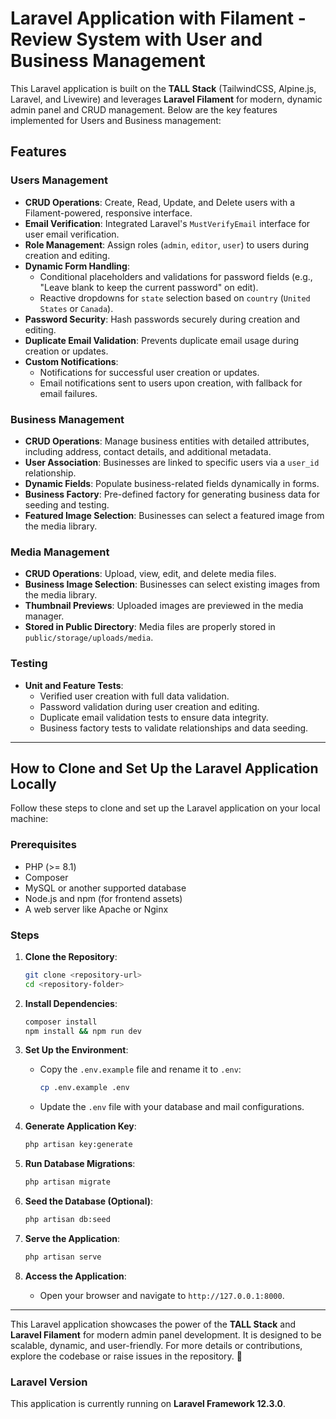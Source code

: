 # Laravel Application with Filament - Review System with User and Business Management

This Laravel application is built on the **TALL Stack** (TailwindCSS, Alpine.js, Laravel, and Livewire) and leverages **Laravel Filament** for modern, dynamic admin panel and CRUD management. Below are the key features implemented for Users and Business management:

## Features

### Users Management

-   **CRUD Operations**: Create, Read, Update, and Delete users with a Filament-powered, responsive interface.
-   **Email Verification**: Integrated Laravel's `MustVerifyEmail` interface for user email verification.
-   **Role Management**: Assign roles (`admin`, `editor`, `user`) to users during creation and editing.
-   **Dynamic Form Handling**:
    -   Conditional placeholders and validations for password fields (e.g., "Leave blank to keep the current password" on edit).
    -   Reactive dropdowns for `state` selection based on `country` (`United States` or `Canada`).
-   **Password Security**: Hash passwords securely during creation and editing.
-   **Duplicate Email Validation**: Prevents duplicate email usage during creation or updates.
-   **Custom Notifications**:
    -   Notifications for successful user creation or updates.
    -   Email notifications sent to users upon creation, with fallback for email failures.

### Business Management

-   **CRUD Operations**: Manage business entities with detailed attributes, including address, contact details, and additional metadata.
-   **User Association**: Businesses are linked to specific users via a `user_id` relationship.
-   **Dynamic Fields**: Populate business-related fields dynamically in forms.
-   **Business Factory**: Pre-defined factory for generating business data for seeding and testing.
-   **Featured Image Selection**: Businesses can select a featured image from the media library.

### Media Management

-   **CRUD Operations**: Upload, view, edit, and delete media files.
-   **Business Image Selection**: Businesses can select existing images from the media library.
-   **Thumbnail Previews**: Uploaded images are previewed in the media manager.
-   **Stored in Public Directory**: Media files are properly stored in `public/storage/uploads/media`.

### Testing

-   **Unit and Feature Tests**:
    -   Verified user creation with full data validation.
    -   Password validation during user creation and editing.
    -   Duplicate email validation tests to ensure data integrity.
    -   Business factory tests to validate relationships and data seeding.

---

## How to Clone and Set Up the Laravel Application Locally

Follow these steps to clone and set up the Laravel application on your local machine:

### Prerequisites

-   PHP (>= 8.1)
-   Composer
-   MySQL or another supported database
-   Node.js and npm (for frontend assets)
-   A web server like Apache or Nginx

### Steps

1. **Clone the Repository**:

    ```bash
    git clone <repository-url>
    cd <repository-folder>
    ```

2. **Install Dependencies**:

    ```bash
    composer install
    npm install && npm run dev
    ```

3. **Set Up the Environment**:

    - Copy the `.env.example` file and rename it to `.env`:
        ```bash
        cp .env.example .env
        ```
    - Update the `.env` file with your database and mail configurations.

4. **Generate Application Key**:

    ```bash
    php artisan key:generate
    ```

5. **Run Database Migrations**:

    ```bash
    php artisan migrate
    ```

6. **Seed the Database (Optional)**:

    ```bash
    php artisan db:seed
    ```

7. **Serve the Application**:

    ```bash
    php artisan serve
    ```

8. **Access the Application**:
    - Open your browser and navigate to `http://127.0.0.1:8000`.

---

This Laravel application showcases the power of the **TALL Stack** and **Laravel Filament** for modern admin panel development. It is designed to be scalable, dynamic, and user-friendly. For more details or contributions, explore the codebase or raise issues in the repository. 🚀

### Laravel Version

This application is currently running on **Laravel Framework 12.3.0**.
